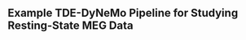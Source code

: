 Example TDE-DyNeMo Pipeline for Studying Resting-State MEG Data
---------------------------------------------------------------
